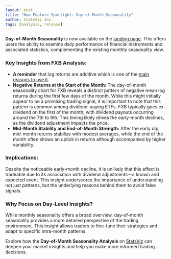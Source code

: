 ```yaml
---
layout: post
title: "New Feature Spotlight: Day-of-Month Seasonality"
author: StatsViz Inc. 
tags: [analysis, release]
---
```


**Day-of-Month Seasonality** is now available on the [landing page](https://www.statsviz.com/). This offers users the ability to examine daily performance of financial instruments and associated statistics, complementing the existing monthly seasonality view.

### Key Insights from FXB Analysis:
- **A reminder** that log returns are additive which is one of the [main reasons to use it](./2024-10-23-why-log-returns.md). 
- **Negative Returns at the Start of the Month:** The day-of-month seasonality chart for FXB reveals a distinct pattern of negative mean log returns during the first few days of the month. While this might initially appear to be a promising trading signal, it is important to note that this pattern is common among dividend-paying ETFs. FXB typically goes ex-dividend on the first of the month, with dividend payouts occurring around the 7th to 9th. This timing likely drives the early-month declines, as the dividend adjustment impacts the price.
- **Mid-Month Stability and End-of-Month Strength:** After the early dip, mid-month returns stabilize with modest averages, while the end of the month often shows an uptick in returns although accompanied by higher variability. 

### Implications:
Despite the noticeable early-month decline, it is unlikely that this effect is tradeable due to its association with dividend adjustments—a known and expected event. This insight underscores the importance of understanding not just patterns, but the underlying reasons behind them to avoid false signals.

### Why Focus on Day-Level Insights?
While monthly seasonality offers a broad overview, day-of-month seasonality provides a more detailed perspective of the trading environment. This insight allows traders to fine-tune their strategies and adapt to specific intra-month patterns.

Explore how the **Day-of-Month Seasonality Analysis** on [StatsViz](https://www.statsviz.com/) can deepen your market insights and help you make more informed trading decisions.

